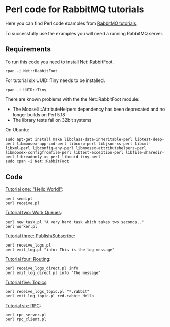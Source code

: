 # Perl code for RabbitMQ tutorials

Here you can find Perl code examples from [RabbitMQ
tutorials](https://www.rabbitmq.com/getstarted.html).

To successfully use the examples you will need a running RabbitMQ server.

## Requirements

To run this code you need to install Net::RabbitFoot.

    cpan -i Net::RabbitFoot

For tutorial six UUID::Tiny needs to be installed.

    cpan -i UUID::Tiny

There are known problems with the the Net::RabbitFoot module:

* The MooseX::AttributeHelpers dependency has been deprecated and no longer builds on Perl 5.18
* The library tests fail on 32bit systems

On Ubuntu:

    sudo apt-get install make libclass-data-inheritable-perl libtest-deep-perl libmoosex-app-cmd-perl libcoro-perl libjson-xs-perl libxml-libxml-perl libconfig-any-perl libmoosex-attributehelpers-perl libmoosex-configfromfile-perl libtest-exception-perl libfile-sharedir-perl libreadonly-xs-perl libuuid-tiny-perl
    sudo cpan -i Net::RabbitFoot

## Code

[Tutorial one: "Hello World!"](https://www.rabbitmq.com/tutorial-one-python.html):

    perl send.pl
    perl receive.pl


[Tutorial two: Work Queues](https://www.rabbitmq.com/tutorial-two-python.html):

    perl new_task.pl "A very hard task which takes two seconds.."
    perl worker.pl


[Tutorial three: Publish/Subscribe](https://www.rabbitmq.com/tutorial-three-python.html):

    perl receive_logs.pl
    perl emit_log.pl "info: This is the log message"


[Tutorial four: Routing](https://www.rabbitmq.com/tutorial-four-python.html):

    perl receive_logs_direct.pl info
    perl emit_log_direct.pl info "The message"


[Tutorial five: Topics](https://www.rabbitmq.com/tutorial-five-python.html):

    perl receive_logs_topic.pl "*.rabbit"
    perl emit_log_topic.pl red.rabbit Hello


[Tutorial six: RPC](https://www.rabbitmq.com/tutorial-six-python.html):

    perl rpc_server.pl
    perl rpc_client.pl
